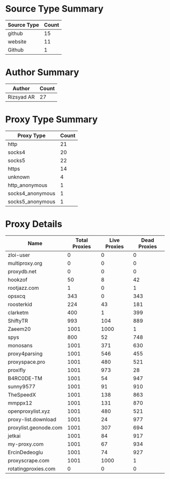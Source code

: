 # Source Type Summary

| Source Type | Count |
|-------------|-------|
| github | 15 |
| website | 11 |
| Github | 1 |


# Author Summary

| Author | Count |
|--------|-------|
| Rizsyad AR | 27 |


# Proxy Type Summary

| Proxy Type | Count |
|------------|-------|
| http | 21 |
| socks4 | 20 |
| socks5 | 22 |
| https | 14 |
| unknown | 4 |
| http_anonymous | 1 |
| socks4_anonymous | 1 |
| socks5_anonymous | 1 |


# Proxy Details

| Name | Total Proxies | Live Proxies | Dead Proxies |
|------|---------------|--------------|---------------|
| zloi-user | 0 | 0 | 0 |
| multiproxy.org | 0 | 0 | 0 |
| proxydb.net | 0 | 0 | 0 |
| hookzof | 50 | 8 | 42 |
| rootjazz.com | 1 | 0 | 1 |
| opsxcq | 343 | 0 | 343 |
| roosterkid | 224 | 43 | 181 |
| clarketm | 400 | 1 | 399 |
| ShiftyTR | 993 | 104 | 889 |
| Zaeem20 | 1001 | 1000 | 1 |
| spys | 800 | 52 | 748 |
| monosans | 1001 | 371 | 630 |
| proxy4parsing | 1001 | 546 | 455 |
| proxyspace.pro | 1001 | 480 | 521 |
| proxifly | 1001 | 973 | 28 |
| B4RC0DE-TM | 1001 | 54 | 947 |
| sunny9577 | 1001 | 91 | 910 |
| TheSpeedX | 1001 | 138 | 863 |
| mmppx12 | 1001 | 131 | 870 |
| openproxylist.xyz | 1001 | 480 | 521 |
| proxy-list.download | 1001 | 24 | 977 |
| proxylist.geonode.com | 1001 | 307 | 694 |
| jetkai | 1001 | 84 | 917 |
| my-proxy.com | 1001 | 67 | 934 |
| ErcinDedeoglu | 1001 | 74 | 927 |
| proxyscrape.com | 1001 | 1000 | 1 |
| rotatingproxies.com | 0 | 0 | 0 |
